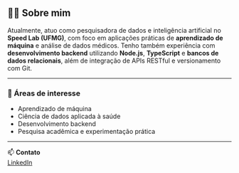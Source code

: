 ## 👩‍🔬 Sobre mim

Atualmente, atuo como pesquisadora de dados e inteligência artificial no **Speed Lab (UFMG)**, com foco em aplicações práticas de **aprendizado de máquina** e análise de dados médicos.  Tenho também experiência com **desenvolvimento backend** utilizando **Node.js**, **TypeScript** e **bancos de dados relacionais**, além de integração de APIs RESTful e versionamento com Git. 

---

### 🧠 Áreas de interesse

- Aprendizado de máquina 
- Ciência de dados aplicada à saúde  
- Desenvolvimento backend 
- Pesquisa acadêmica e experimentação prática  

---

📫 **Contato**  
[LinkedIn](https://www.linkedin.com/in/luísa-gontijo-porfírio)
